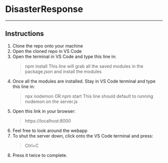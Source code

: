 # DisasterResponse

---

## Instructions

1. Clone the repo onto your machine
2. Open the cloned repo in VS Code
3. Open the terminal in VS Code and type this line in:
   > npm install
   > This line will grab all the saved modules in the package.json and install the modules
4. Once all the modules are installed. Stay in VS Code terminal and type this line in:
   > npx nodemon OR npm start
   > This line should default to running nodemon on the server.js
5. Open this link in your browser:
   > https://localhost:8000
6. Feel free to look around the webapp
7. To shut the server down, click onto the VS Code terminal and press:
   > Ctrl+C
8. Press it twice to complete.
